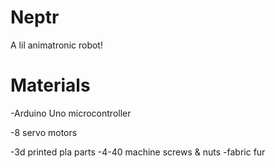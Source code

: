 # Neptr
 A lil animatronic robot!
 
 # Materials
 -Arduino Uno microcontroller
 <p>-8 servo motors <p/>
 -3d printed pla parts
 -4-40 machine screws & nuts
 -fabric fur
